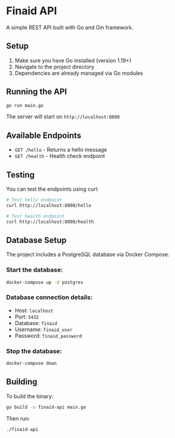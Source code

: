 # Finaid API

A simple REST API built with Go and Gin framework.

## Setup

1. Make sure you have Go installed (version 1.19+)
2. Navigate to the project directory
3. Dependencies are already managed via Go modules

## Running the API

```bash
go run main.go
```

The server will start on `http://localhost:8080`

## Available Endpoints

- `GET /hello` - Returns a hello message
- `GET /health` - Health check endpoint

## Testing

You can test the endpoints using curl:

```bash
# Test hello endpoint
curl http://localhost:8080/hello

# Test health endpoint
curl http://localhost:8080/health
```

## Database Setup

The project includes a PostgreSQL database via Docker Compose.

### Start the database:

```bash
docker-compose up -d postgres
```

### Database connection details:
- Host: `localhost`
- Port: `5432`
- Database: `finaid`
- Username: `finaid_user`
- Password: `finaid_password`

### Stop the database:

```bash
docker-compose down
```

## Building

To build the binary:

```bash
go build -o finaid-api main.go
```

Then run:

```bash
./finaid-api
``` 